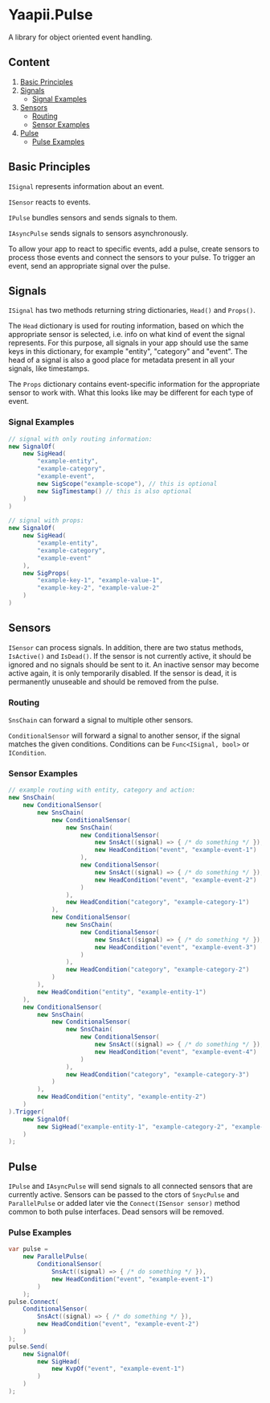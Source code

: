 # Yaapii.Pulse

A library for object oriented event handling.

## Content

1. [Basic Principles](#basic-principles)
2. [Signals](#signals)
    - [Signal Examples](#signal-examples)
3. [Sensors](#sensors)
    - [Routing](#routing)
    - [Sensor Examples](#sensor-examples)
4. [Pulse](#pulse)
    - [Pulse Examples](#pulse-examples)

## Basic Principles

```ISignal``` represents information about an event.

```ISensor``` reacts to events.

```IPulse``` bundles sensors and sends signals to them.

```IAsyncPulse``` sends signals to sensors asynchronously.

To allow your app to react to specific events, add a pulse, create sensors to process those events and connect the sensors to your pulse. To trigger an event, send an appropriate signal over the pulse.

## Signals

```ISignal``` has two methods returning string dictionaries, ```Head()``` and ```Props()```.

The ```Head``` dictionary is used for routing information, based on which the appropriate sensor is selected, i.e. info on what kind of event the signal represents. For this purpose, all signals in your app should use the same keys in this dictionary, for example "entity", "category" and "event". The head of a signal is also a good place for metadata present in all your signals, like timestamps.

The ```Props``` dictionary contains event-specific information for the appropriate sensor to work with. What this looks like may be different for each type of event.

### Signal Examples

```csharp
// signal with only routing information:
new SignalOf(
    new SigHead(
        "example-entity",
        "example-category",
        "example-event",
        new SigScope("example-scope"), // this is optional
        new SigTimestamp() // this is also optional
    )
)

// signal with props:
new SignalOf(
    new SigHead(
        "example-entity",
        "example-category",
        "example-event"
    ),
    new SigProps(
        "example-key-1", "example-value-1",
        "example-key-2", "example-value-2"
    )
)
```

## Sensors

```ISensor``` can process signals. In addition, there are two status methods, ```IsActive()``` and ```IsDead()```. If the sensor is not currently active, it should be ignored and no signals should be sent to it. An inactive sensor may become active again, it is only temporarily disabled. If the sensor is dead, it is permanently unuseable and should be removed from the pulse.

### Routing

```SnsChain``` can forward a signal to multiple other sensors.

```ConditionalSensor``` will forward a signal to another sensor, if the signal matches the given conditions. Conditions can be ```Func<ISignal, bool>``` or ```ICondition```.

### Sensor Examples

```csharp
// example routing with entity, category and action:
new SnsChain(
    new ConditionalSensor(
        new SnsChain(
            new ConditionalSensor(
                new SnsChain(
                    new ConditionalSensor(
                        new SnsAct((signal) => { /* do something */ }),
                        new HeadCondition("event", "example-event-1")
                    ),
                    new ConditionalSensor(
                        new SnsAct((signal) => { /* do something */ }),
                        new HeadCondition("event", "example-event-2")
                    )
                ),
                new HeadCondition("category", "example-category-1")
            ),
            new ConditionalSensor(
                new SnsChain(
                    new ConditionalSensor(
                        new SnsAct((signal) => { /* do something */ }),
                        new HeadCondition("event", "example-event-3")
                    )
                ),
                new HeadCondition("category", "example-category-2")
            )
        ),
        new HeadCondition("entity", "example-entity-1")
    ),
    new ConditionalSensor(
        new SnsChain(
            new ConditionalSensor(
                new SnsChain(
                    new ConditionalSensor(
                        new SnsAct((signal) => { /* do something */ }),
                        new HeadCondition("event", "example-event-4")
                    )
                ),
                new HeadCondition("category", "example-category-3")
            )
        ),
        new HeadCondition("entity", "example-entity-2")
    )
).Trigger(
    new SignalOf(
        new SigHead("example-entity-1", "example-category-2", "example-event-3")
    )
);
```

## Pulse

```IPulse``` and ```IAsyncPulse``` will send signals to all connected sensors that are currently active. Sensors can be passed to the ctors of ```SnycPulse``` and ```ParallelPulse``` or added later vie the ```Connect(ISensor sensor)``` method common to both pulse interfaces. Dead sensors will be removed.

### Pulse Examples

```csharp
var pulse =
    new ParallelPulse(
        ConditionalSensor(
            SnsAct((signal) => { /* do something */ }),
            new HeadCondition("event", "example-event-1")
        )
    );
pulse.Connect(
    ConditionalSensor(
        SnsAct((signal) => { /* do something */ }),
        new HeadCondition("event", "example-event-2")
    )
);
pulse.Send(
    new SignalOf(
        new SigHead(
            new KvpOf("event", "example-event-1")
        )
    )
);
```
